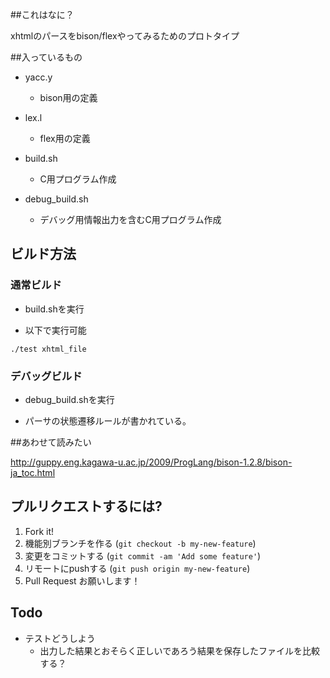 ##これはなに？

xhtmlのパースをbison/flexやってみるためのプロトタイプ


##入っているもの

* yacc.y 

    * bison用の定義

* lex.l

    * flex用の定義

* build.sh

    * C用プログラム作成

* debug_build.sh

    * デバッグ用情報出力を含むC用プログラム作成


## ビルド方法

### 通常ビルド

* build.shを実行

* 以下で実行可能
```
./test xhtml_file 
```

### デバッグビルド

* debug_build.shを実行

* パーサの状態遷移ルールが書かれている。

##あわせて読みたい

http://guppy.eng.kagawa-u.ac.jp/2009/ProgLang/bison-1.2.8/bison-ja_toc.html

## プルリクエストするには?

1. Fork it!
2. 機能別ブランチを作る (`git checkout -b my-new-feature`)
3. 変更をコミットする (`git commit -am 'Add some feature'`)
4. リモートにpushする (`git push origin my-new-feature`)
5. Pull Request お願いします！

## Todo
* テストどうしよう
    * 出力した結果とおそらく正しいであろう結果を保存したファイルを比較する？
 
